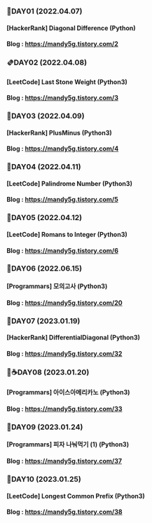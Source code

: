 ### 🧇DAY01 (2022.04.07)
#### [HackerRank] Diagonal Difference (Python)
#### Blog : https://mandy5g.tistory.com/2

### 🫔DAY02 (2022.04.08)
#### [LeetCode] Last Stone Weight (Python3)
#### Blog : https://mandy5g.tistory.com/3


### 🍮DAY03 (2022.04.09)
#### [HackerRank] PlusMinus (Python3)
#### Blog : https://mandy5g.tistory.com/4

### 🍪DAY04 (2022.04.11)
#### [LeetCode] Palindrome Number (Python3)
#### Blog : https://mandy5g.tistory.com/5

### 🥘DAY05 (2022.04.12)
#### [LeetCode] Romans to Integer (Python3)
#### Blog : https://mandy5g.tistory.com/6


### 🍥DAY06 (2022.06.15)
#### [Programmars] 모의고사 (Python3)
#### Blog : https://mandy5g.tistory.com/20


### 🥠DAY07 (2023.01.19)
#### [HackerRank] DifferentialDiagonal (Python3)
#### Blog : https://mandy5g.tistory.com/32


### 🧊☕️DAY08 (2023.01.20)
#### [Programmars] 아이스아메리카노 (Python3)
#### Blog : https://mandy5g.tistory.com/33

### 🍕DAY09 (2023.01.24)
#### [Programmars] 피자 나눠먹기 (1) (Python3)
#### Blog : https://mandy5g.tistory.com/37

### 🌭DAY10 (2023.01.25)
#### [LeetCode] Longest Common Prefix (Python3)
#### Blog : https://mandy5g.tistory.com/38
